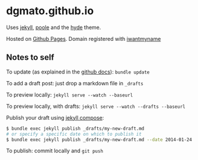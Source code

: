 dgmato.github.io
=================

Uses [jekyll](http://jekyllrb.com/), [poole](http://getpoole.com/) and the [hyde](http://andhyde.com/) theme.

Hosted on [Github Pages](https://pages.github.com/). Domain registered with [iwantmyname](https://iwantmyname.com/)

## Notes to self

To update (as explained in the [github docs](https://help.github.com/articles/using-jekyll-with-pages)): `bundle update`

To add a draft post: just drop a markdown file in `_drafts`

To preview locally: `jekyll serve --watch --baseurl `

To preview locally, with drafts: `jekyll serve --watch --drafts --baseurl `

Publish your draft using [jekyll compose](https://github.com/jekyll/jekyll-compose):
```sh
$ bundle exec jekyll publish _drafts/my-new-draft.md
# or specify a specific date on which to publish it
$ bundle exec jekyll publish _drafts/my-new-draft.md --date 2014-01-24
```

To publish: commit locally and `git push`
